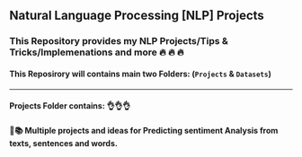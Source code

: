 ## Natural Language Processing [NLP] Projects


### This Repository provides my NLP Projects/Tips & Tricks/Implemenations and more 🔥 🔥 🔥
#### This Reposirory will contains main two Folders: (`Projects` & `Datasets`)
________________

#### Projects Folder contains: 👌👌👌

#### 📝📚 Multiple projects and ideas for Predicting sentiment Analysis from texts, sentences and words.

